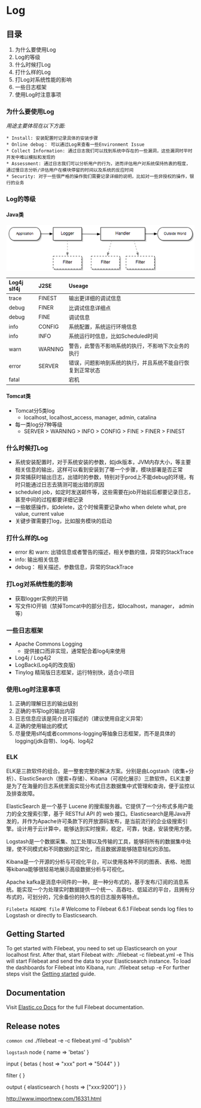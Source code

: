 # Log

## 目录
1. 为什么要使用Log
2. Log的等级
3. 什么时候打Log
4. 打什么样的Log
5. 打Log对系统性能的影响
6. 一些日志框架
7. 使用Log时注意事项

### 为什么要使用Log

 *用途主要体现在以下方面:*

    * Install: 安装配置时记录具体的安装步骤
    * Online debug： 可以通过Log来查看一些Environment Issue
    * Collect Information: 通过日志我们可以找到系统中存在的一些漏洞，这些漏洞时平时开发中难以模拟和发现的
    * Assessment: 通过日志我们可以分析用户的行为，进而评估用户对系统保持热衷的程度，通过慢日志分析/评估用户在模块停留的时间以及系统的反应时间
    * Security: 对于一些很严格的操作我们需要记录详细的说明，比如对一些非授权的操作，银行的业务

### Log的等级

#### Java类

![Java日志结构](img/java-log-architecture.png)

|Log4j slf4j |J2SE | Useage|
|:------------|:------|:------|
|trace|FINEST|输出更详细的调试信息|
|debug|FINER|比调试信息详细点|
|debug|FINE|调试信息|
|info|CONFIG|系统配置，系统运行环境信息|
|info|INFO|系统运行时信息，比如Scheduled时间|
|warn|WARNING|警告，此警告不影响系统的执行，不影响下次业务的执行|
|error|SERVER|错误，问题影响到系统的执行，并且系统不能自行恢复到正常状态|
|fatal||宕机|

#### Tomcat类
* Tomcat分5类log
    * localhost, localhost_access, manager, admin, catalina
* 每一类log分7种等级
    * SERVER > WARNING > INFO > CONFIG > FINE > FINER > FINEST

### 什么时候打Log

* 系统安装配置时，对于系统安装的参数，如jdk版本，JVM内存大小，等主要相关信息的输出，这样可以看到安装到了哪一个步骤，模块部署是否正常
* 异常捕获时输出日志，出错时的参数，特别对于prod上不能debug的环境，有时只能通过日志去猜测可能出错的原因
* scheduled job，如定时发送邮件等，这些需要在job开始前后都要记录日志，甚至中间的过程都要详细记录
* 一些敏感操作，如delete，这个时候需要记录who when delete what, pre value, current value
* 关键步骤需要打log，比如服务模块的启动

### 打什么样的Log

* error 和 warn: 出错信息或者警告的描述，相关参数的值，异常的StackTrace
* info: 输出相关信息
* debug： 相关描述，参数信息，异常的StackTrace

### 打Log对系统性能的影响

* 获取logger实例的开销
* 写文件IO开销（禁掉Tomcat中的部分日志，如localhost，manager， admin等）


### 一些日志框架
* Apache Commons Logging
    * 提供接口而非实现，通常配合着log4j来使用
* Log4j / Log4j2
* LogBack(Log4j的改良版)
* Tinylog 精简版日志框架，运行特别快，适合小项目


### 使用Log时注意事项
1. 正确的理解日志的输出级别
2. 正确的书写log的输出内容
3. 日志信息应该是简介且可描述的（建议使用自定义异常）
4. 正确的使用输出的模式
5. 尽量使用slf4j或者commons-logging等抽象日志框架，而不是具体的logging(jdk自带)、log4j、log4j2


### ELK
ELK是三款软件的组合。是一整套完整的解决方案。分别是由Logstash（收集+分析）、ElasticSearch（搜索+存储）、Kibana（可视化展示）三款软件。ELK主要是为了在海量的日志系统里面实现分布式日志数据集中式管理和查询，便于监控以及排查故障。

ElasticSearch 是一个基于 Lucene 的搜索服务器。它提供了一个分布式多用户能力的全文搜索引擎，基于 RESTful API 的 web 接口。Elasticsearch是用Java开发的，并作为Apache许可条款下的开放源码发布，是当前流行的企业级搜索引擎。设计用于云计算中，能够达到实时搜索，稳定，可靠，快速，安装使用方便。

Logstash是一个数据采集、加工处理以及传输的工具，能够将所有的数据集中处理，使不同模式和不同数据的正常化，而且数据源能够随意轻松的添加。

Kibana是一个开源的分析与可视化平台，可以使用各种不同的图表、表格、地图等kibana能够很轻易地展示高级数据分析与可视化。

Apache kafka是消息中间件的一种，是一种分布式的，基于发布/订阅的消息系统。能实现一个为处理实时数据提供一个统一、高吞吐、低延迟的平台，且拥有分布式的，可划分的，冗余备份的持久性的日志服务等特点。

`Filebeta README file`
    # Welcome to Filebeat 6.6.1
Filebeat sends log files to Logstash or directly to Elasticsearch.
## Getting Started
To get started with Filebeat, you need to set up Elasticsearch on
your localhost first. After that, start Filebeat with:
     ./filebeat -c filebeat.yml -e
This will start Filebeat and send the data to your Elasticsearch
instance. To load the dashboards for Filebeat into Kibana, run:
    ./filebeat setup -e
For further steps visit the
[Getting started](https://www.elastic.co/guide/en/beats/filebeat/6.6/filebeat-getting-started.html) guide.
## Documentation
Visit [Elastic.co Docs](https://www.elastic.co/guide/en/beats/filebeat/6.6/index.html)
for the full Filebeat documentation.
## Release notes

`common cmd`
./filebeat -e -c filebeat.yml -d "publish"

`logstash`
node {
    name => 'betas'
}

input {
    betas {
        host => "xxx"
        port => "5044"
    }
}

filter {
}

output {
    elasticsearch {
        hosts => ["xxx:9200"]
    }
}

http://www.importnew.com/16331.html
